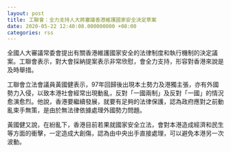 ```yaml
---
layout: post
title: 工聯會：全力支持人大將審議香港維護國家安全決定草案
date: 2020-05-22 12:40:08.000000000 +08:00
categories: rss
---
```


全國人大審議常委會提出有關香港維護國家安全的法律制度和執行機制的決定議案。工聯會表示，對大會採納提案表示非常欣慰，會全力支持，形容對香港來說是及時舉措。

工聯會立法會議員黃國健表示，97年回歸後出現本土勢力及港獨主張，亦有外國勢力入侵，以致本港社會經常出現動亂，反對「一國兩制」及反對「一國」的情況愈演愈烈。他說，香港要繼續發展，就要有足夠的法律保護，認為政府應對之前動亂束手無策，是由於無法律依據處理外國勢力問題。

黃國健又說，在紛亂下，香港目前若果就國家安全立法，會對本港造成經濟和民生等方面的衝擊，一定造成大創傷，認為由中央出手直接處理，可以避免本港另一次波動。
